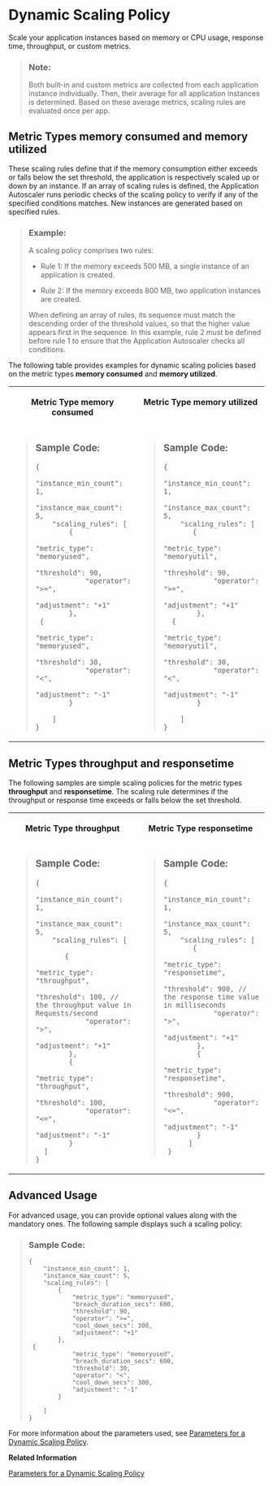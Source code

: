 <!-- loioe6927e5af85e45f4a8a056c8662fa784 -->

# Dynamic Scaling Policy
 
Scale your application instances based on memory or CPU usage, response time, throughput, or custom metrics.

> ### Note:  
> Both built-in and custom metrics are collected from each application instance individually. Then, their average for all application instances is determined. Based on these average metrics, scaling rules are evaluated once per app.



<a name="loioe6927e5af85e45f4a8a056c8662fa784__section_dtl_yfb_n4b"/>

## Metric Types **memory consumed** and **memory utilized**

These scaling rules define that if the memory consumption either exceeds or falls below the set threshold, the application is respectively scaled up or down by an instance. If an array of scaling rules is defined, the Application Autoscaler runs periodic checks of the scaling policy to verify if any of the specified conditions matches. New instances are generated based on specified rules.

> ### Example:  
> A scaling policy comprises two rules:
> 
> -   Rule 1: If the memory exceeds 500 MB, a single instance of an application is created.
> 
> -   Rule 2: If the memory exceeds 800 MB, two application instances are created.
> 
> 
> When defining an array of rules, its sequence must match the descending order of the threshold values, so that the higher value appears first in the sequence. In this example, rule 2 must be defined before rule 1 to ensure that the Application Autoscaler checks all conditions.



The following table provides examples for dynamic scaling policies based on the metric types **memory consumed** and **memory utilized**.


<table>
<tr>
<th valign="top">

Metric Type **memory consumed** 

</th>
<th valign="top">

Metric Type **memory utilized** 

</th>
</tr>
<tr>
<td valign="top">

> ### Sample Code:  
> ```
> {
>     "instance_min_count": 1, 
>     "instance_max_count": 5, 
>     "scaling_rules": [ 
>         {
>             "metric_type": "memoryused",
>             "threshold": 90,
>             "operator": ">=",
>             "adjustment": "+1"
>         },
>  {
>             "metric_type": "memoryused", 
>             "threshold": 30, 
>             "operator": "<", 
>             "adjustment": "-1" 
>         }
>       
>     ]
> }
> ```



</td>
<td valign="top">

> ### Sample Code:  
> ```
> {
>     "instance_min_count": 1, 
>     "instance_max_count": 5, 
>     "scaling_rules": [ 
>        {
>             "metric_type": "memoryutil",
>             "threshold": 90,
>             "operator": ">=",
>             "adjustment": "+1"
>         },
>   {
>             "metric_type": "memoryutil", 
>             "threshold": 30, 
>             "operator": "<", 
>             "adjustment": "-1" 
>         }
>        
>     ]
> }
> ```



</td>
</tr>
</table>



## Metric Types **throughput** and **responsetime**

The following samples are simple scaling policies for the metric types **throughput** and **responsetime**. The scaling rule determines if the throughput or response time exceeds or falls below the set threshold.


<table>
<tr>
<th valign="top">

Metric Type **throughput** 

</th>
<th valign="top">

Metric Type **responsetime** 

</th>
</tr>
<tr>
<td valign="top">

> ### Sample Code:  
> ```
> {
>     "instance_min_count": 1, 
>     "instance_max_count": 5, 
>     "scaling_rules": [ 
>   
>        {
>             "metric_type": "throughput",
>             "threshold": 100, // the throughput value in Requests/second
>             "operator": ">",
>             "adjustment": "+1"
>         },
>         {
>             "metric_type": "throughput",
>             "threshold": 100,
>             "operator": "<=",
>             "adjustment": "-1"
>         }
> 	]
> }
> ```



</td>
<td valign="top">

> ### Sample Code:  
> ```
> {
>     "instance_min_count": 1, 
>     "instance_max_count": 5, 
>     "scaling_rules": [ 
>        {
>             "metric_type": "responsetime",
>             "threshold": 900, // the response time value in milliseconds
>             "operator": ">",
>             "adjustment": "+1"
>         },
>         {
>             "metric_type": "responsetime",
>             "threshold": 900,
>             "operator": "<=",
>             "adjustment": "-1"
>         }
>       ]
>  }
> ```



</td>
</tr>
</table>



<a name="loioe6927e5af85e45f4a8a056c8662fa784__section_svm_3mb_n4b"/>

## Advanced Usage

For advanced usage, you can provide optional values along with the mandatory ones. The following sample displays such a scaling policy:

> ### Sample Code:  
> ```
> {
>     "instance_min_count": 1, 
>     "instance_max_count": 5, 
>     "scaling_rules": [ 
>         {
>             "metric_type": "memoryused",
>             "breach_duration_secs": 600,
>             "threshold": 90,
>             "operator": ">=",
>             "cool_down_secs": 300,
>             "adjustment": "+1"
>         },
>  {
>             "metric_type": "memoryused", 
>             "breach_duration_secs": 600, 
>             "threshold": 30, 
>             "operator": "<", 
>             "cool_down_secs": 300, 
>             "adjustment": "-1" 
>         }
>        
>     ]
> }
> 
> ```

For more information about the parameters used, see [Parameters for a Dynamic Scaling Policy](parameters-for-a-dynamic-scaling-policy-c966417.md).

**Related Information**  


[Parameters for a Dynamic Scaling Policy](parameters-for-a-dynamic-scaling-policy-c966417.md "Get to know the parameters used for dynamic scaling.")

